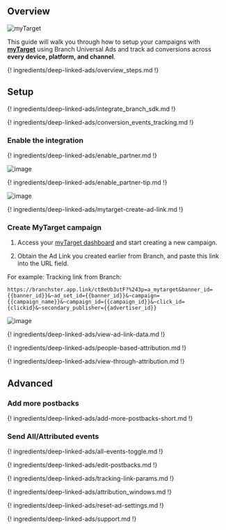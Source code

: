 ## Overview

![myTarget](https://cdn.branch.io/branch-assets/ad-partner-manager/386574786681131050/mytar-1528505817002.png)

This guide will walk you through how to setup your campaigns with **[myTarget](https://target.my.com)** using Branch Universal Ads and track ad conversions across **every device, platform, and channel**. 

{! ingredients/deep-linked-ads/overview_steps.md !}

## Setup

{! ingredients/deep-linked-ads/integrate_branch_sdk.md !}

{! ingredients/deep-linked-ads/conversion_events_tracking.md !}
 
### Enable the integration

{! ingredients/deep-linked-ads/enable_partner.md !}

![image](/img/pages/deep-linked-ads/mytarget/mytarget_enable.png)

{! ingredients/deep-linked-ads/enable_partner-tip.md !}

![image](/img/pages/deep-linked-ads/mytarget/mytarget_postbacks.png)

{! ingredients/deep-linked-ads/mytarget-create-ad-link.md !}

### Create MyTarget campaign

1. Access your [myTarget dashboard](https://target.my.com/campaigns/full/) and start creating a new campaign.

2. Obtain the Ad Link you created earlier from Branch, and paste this link into the URL field.

For example:
Tracking link from Branch:

``https://branchster.app.link/ct8eUb3utF?%243p=a_mytarget&banner_id={{banner_id}}&~ad_set_id={{banner_id}}&~campaign={{campaign_name}}&~campaign_id={{campaign_id}}&~click_id={clickid}&~secondary_publisher={{advertiser_id}}``

![image](/img/pages/deep-linked-ads/mytarget/create-campaign.png)

{! ingredients/deep-linked-ads/view-ad-link-data.md !}

{! ingredients/deep-linked-ads/people-based-attribution.md !}

{! ingredients/deep-linked-ads/view-through-attribution.md !}

## Advanced

### Add more postbacks

{! ingredients/deep-linked-ads/add-more-postbacks-short.md !}

### Send All/Attributed events

{! ingredients/deep-linked-ads/all-events-toggle.md !}

{! ingredients/deep-linked-ads/edit-postbacks.md !}

{! ingredients/deep-linked-ads/tracking-link-params.md !}

{! ingredients/deep-linked-ads/attribution_windows.md !}

{! ingredients/deep-linked-ads/reset-ad-settings.md !}

{! ingredients/deep-linked-ads/support.md !}
